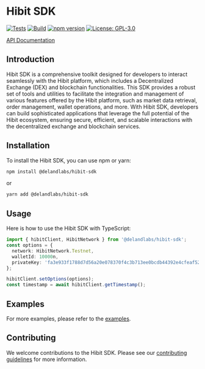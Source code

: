 # Hibit SDK

[![Tests](https://github.com/Deland-Labs/hibit-sdk/actions/workflows/test.yml/badge.svg)](https://github.com/Deland-Labs/hibit-sdk/actions)
[![Build](https://github.com/Deland-Labs/hibit-sdk/actions/workflows/build.yml/badge.svg)](https://github.com/Deland-Labs/hibit-sdk/actions)
[![npm version](https://badge.fury.io/js/@delandlabs%2Fhibit-sdk.svg)](https://www.npmjs.com/package/@deland-labs/hibit-sdk)
[![License: GPL-3.0](https://img.shields.io/badge/License-GPL%203.0-blue.svg)](LICENSE)

[API Documentation](https://docs.hibit.app/api)

## Introduction

Hibit SDK is a comprehensive toolkit designed for developers to interact seamlessly with the Hibit platform, which includes a Decentralized Exchange (DEX) and blockchain functionalities. This SDK provides a robust set of tools and utilities to facilitate the integration and management of various features offered by the Hibit platform, such as market data retrieval, order management, wallet operations, and more. With Hibit SDK, developers can build sophisticated applications that leverage the full potential of the Hibit ecosystem, ensuring secure, efficient, and scalable interactions with the decentralized exchange and blockchain services.

## Installation

To install the Hibit SDK, you can use npm or yarn:

```sh
npm install @delandlabs/hibit-sdk
```

or

```sh
yarn add @delandlabs/hibit-sdk
```

## Usage

Here is how to use the Hibit SDK with TypeScript:

```typescript
import { hibitClient, HibitNetwork } from '@delandlabs/hibit-sdk';
const options = {
  network: HibitNetwork.Testnet,
  walletId: 10000n,
  privateKey: 'fa3e933f1788d7d56a20e078370f4c3b713ee0bcdb44392e4cfeaf524716d06a'
};

hibitClient.setOptions(options);
const timestamp = await hibitClient.getTimestamp();
```

## Examples

For more examples, please refer to the [examples](./example).

## Contributing

We welcome contributions to the Hibit SDK. Please see our [contributing guidelines](CONTRIBUTING.md) for more information.
